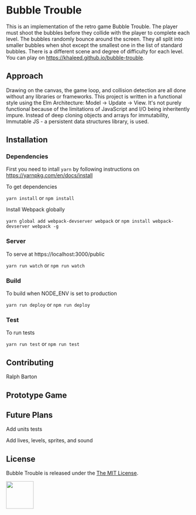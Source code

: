 # Bubble Trouble

This is an implementation of the retro game Bubble Trouble. The player must shoot the bubbles before they collide with the player to complete each level. The bubbles randomly bounce around the screen. They all split into smaller bubbles when shot except the smallest one in the list of standard bubbles. There is a different scene and degree of difficulty for each level. You can play on https://khaleed.github.io/bubble-trouble.

## Approach

Drawing on the canvas, the game loop, and collision detection are all done without any libraries or frameworks. This project is written in a functional style using the Elm Architecture: Model -> Update -> View. It's not purely functional because of the limitations of JavaScript and I/O being inheritently impure. Instead of deep cloning objects and arrays for immutability, Immutable JS - a persistent data structures library, is used.

## Installation

### Dependencies

First you need to intall `yarn` by following instructions on https://yarnpkg.com/en/docs/install

To get dependencies

`yarn install` or `npm install`

Install Webpack globally 

`yarn global add webpack-devserver webpack` or `npm install webpack-devserver webpack -g`

### Server

To serve at https://localhost:3000/public

`yarn run watch` or `npm run watch`

### Build

To build when NODE_ENV is set to production

`yarn run deploy` or `npm run deploy`

### Test

To run tests

`yarn run test` or `npm run test`

## Contributing

Ralph Barton

## Prototype Game


## Future Plans

Add units tests

Add lives, levels, sprites, and sound

## License

Bubble Trouble is released under the <a href="https://opensource.org/licenses/MIT">The MIT License<a/>.

<a href='http://www.recurse.com' title='Made with love at the Recurse Center'><img src='https://cloud.githubusercontent.com/assets/2883345/11322975/9e575dce-910b-11e5-9f47-1fb1b530a4bd.png' height='75px'/></a>

